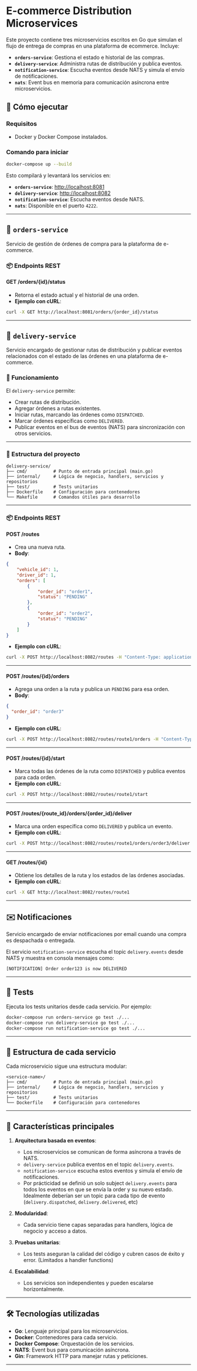 # E-commerce Distribution Microservices

Este proyecto contiene tres microservicios escritos en Go que simulan el flujo de entrega de compras en una plataforma de ecommerce. Incluye:

- **`orders-service`**: Gestiona el estado e historial de las compras.
- **`delivery-service`**: Administra rutas de distribución y publica eventos.
- **`notification-service`**: Escucha eventos desde NATS y simula el envío de notificaciones.
- **`nats`**: Event bus en memoria para comunicación asíncrona entre microservicios.

## 🚀 Cómo ejecutar

### Requisitos

- Docker y Docker Compose instalados.

### Comando para iniciar

```bash
docker-compose up --build
```

Esto compilará y levantará los servicios en:

- **`orders-service`**: [http://localhost:8081](http://localhost:8081)
- **`delivery-service`**: [http://localhost:8082](http://localhost:8082)
- **`notification-service`**: Escucha eventos desde NATS.
- **`nats`**: Disponible en el puerto `4222`.

---

## 🛒 `orders-service`

Servicio de gestión de órdenes de compra para la plataforma de e-commerce.

### 📦 Endpoints REST

#### **GET /orders/{id}/status**
- Retorna el estado actual y el historial de una orden.
- **Ejemplo con cURL**:

```bash
curl -X GET http://localhost:8081/orders/{order_id}/status
```

---

## 🚚 `delivery-service`

Servicio encargado de gestionar rutas de distribución y publicar eventos relacionados con el estado de las órdenes en una plataforma de e-commerce.

### 🚀 Funcionamiento

El `delivery-service` permite:

- Crear rutas de distribución.
- Agregar órdenes a rutas existentes.
- Iniciar rutas, marcando las órdenes como `DISPATCHED`.
- Marcar órdenes específicas como `DELIVERED`.
- Publicar eventos en el bus de eventos (NATS) para sincronización con otros servicios.

---

### 📂 Estructura del proyecto

```
delivery-service/
├── cmd/          # Punto de entrada principal (main.go)
├── internal/     # Lógica de negocio, handlers, servicios y repositorios
├── test/         # Tests unitarios
├── Dockerfile    # Configuración para contenedores
└── Makefile      # Comandos útiles para desarrollo
```

---

### 📦 Endpoints REST
#### **POST /routes**
- Crea una nueva ruta.
- **Body**:

```json
{
    "vehicle_id": 1,
    "driver_id": 1,
    "orders": [
        {
            "order_id": "order1",
            "status": "PENDING"
        },
        {
            "order_id": "order2",
            "status": "PENDING"
        }
    ]
}
```

- **Ejemplo con cURL**:

```bash
curl -X POST http://localhost:8082/routes -H "Content-Type: application/json" -d '{ "vehicle_id": 1, "driver_id": 1, "orders": [ { "order_id": "order1", "status": "PENDING" }, { "order_id": "order2", "status": "PENDING" } ] }'
```

---

#### **POST /routes/{id}/orders**
- Agrega una orden a la ruta y publica un `PENDING` para esa orden.
- **Body**:

```json
{
  "order_id": "order3"
}
```

- **Ejemplo con cURL**:

```bash
curl -X POST http://localhost:8082/routes/route1/orders -H "Content-Type: application/json" -d '{"order_id": "order3"}'
```

---

#### **POST /routes/{id}/start**
- Marca todas las órdenes de la ruta como `DISPATCHED` y publica eventos para cada orden.
- **Ejemplo con cURL**:

```bash
curl -X POST http://localhost:8082/routes/route1/start
```

---

#### **POST /routes/{route_id}/orders/{order_id}/deliver**
- Marca una orden específica como `DELIVERED` y publica un evento.
- **Ejemplo con cURL**:

```bash
curl -X POST http://localhost:8082/routes/route1/orders/order3/deliver
```

---

#### **GET /routes/{id}**
- Obtiene los detalles de la ruta y los estados de las órdenes asociadas.
- **Ejemplo con cURL**:

```bash
curl -X GET http://localhost:8082/routes/route1
```

---

## ✉️ Notificaciones

Servicio encargado de enviar notificaciones por email cuando una compra es despachada o entregada.

El servicio `notification-service` escucha el topic `delivery.events` desde NATS y muestra en consola mensajes como:

```
[NOTIFICATION] Order order123 is now DELIVERED
```

---

## 🧪 Tests

Ejecuta los tests unitarios desde cada servicio. Por ejemplo:

```bash
docker-compose run orders-service go test ./...
docker-compose run delivery-service go test ./...
docker-compose run notification-service go test ./...
```

---

## 📂 Estructura de cada servicio

Cada microservicio sigue una estructura modular:

```
<service-name>/
├── cmd/          # Punto de entrada principal (main.go)
├── internal/     # Lógica de negocio, handlers, servicios y repositorios
├── test/         # Tests unitarios
└── Dockerfile    # Configuración para contenedores
```

---

## 🌟 Características principales

1. **Arquitectura basada en eventos**:
   - Los microservicios se comunican de forma asíncrona a través de NATS.
   - `delivery-service` publica eventos en el topic `delivery.events`.
   - `notification-service` escucha estos eventos y simula el envío de notificaciones.
   - Por prácticidad se definió un solo subject `delivery.events` para todos los eventos en que se envía la order y su nuevo estado. Idealmente deberían ser un topic para cada tipo de evento (`delivery.dispatched`, `delivery.delivered`, etc)

2. **Modularidad**:
   - Cada servicio tiene capas separadas para handlers, lógica de negocio y acceso a datos.

3. **Pruebas unitarias**:
   - Los tests aseguran la calidad del código y cubren casos de éxito y error. (Limitados a handler functions)

4. **Escalabilidad**:
   - Los servicios son independientes y pueden escalarse horizontalmente.

---

## 🛠️ Tecnologías utilizadas

- **Go**: Lenguaje principal para los microservicios.
- **Docker**: Contenedores para cada servicio.
- **Docker Compose**: Orquestación de los servicios.
- **NATS**: Event bus para comunicación asíncrona.
- **Gin**: Framework HTTP para manejar rutas y peticiones.

---
